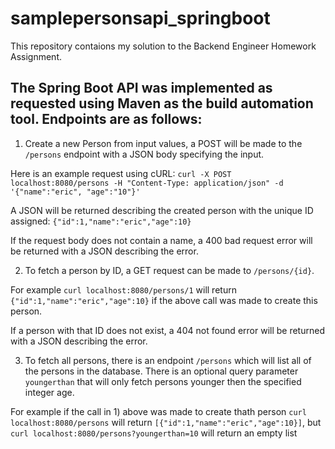 # samplepersonsapi_springboot

This repository contaions my solution to the Backend Engineer Homework Assignment. 

## The Spring Boot API was implemented as requested using Maven as the build automation tool. Endpoints are as follows:

1) Create a new Person from input values, a POST will be made to the `/persons` endpoint with a JSON body specifying the input.

Here is an example request using cURL: `curl -X POST localhost:8080/persons -H "Content-Type: application/json" -d '{"name":"eric", "age":"10"}'`

A JSON will be returned describing the created person with the unique ID assigned: `{"id":1,"name":"eric","age":10}`

If the request body does not contain a name, a 400 bad request error will be returned with a JSON describing the error.

2) To fetch a person by ID, a GET request can be made to `/persons/{id}`.

For example `curl localhost:8080/persons/1` will return `{"id":1,"name":"eric","age":10}` if the above call was made to create this person.

If a person with that ID does not exist, a 404 not found error will be returned with a JSON describing the error.

3) To fetch all persons, there is an endpoint `/persons` which will list all of the persons in the database. There is an optional query parameter `youngerthan` that will only fetch persons younger then the specified integer age.

For example if the call in 1) above was made to create thath person `curl localhost:8080/persons` will return `[{"id":1,"name":"eric","age":10}]`, but `curl localhost:8080/persons?youngerthan=10` will return an empty list

